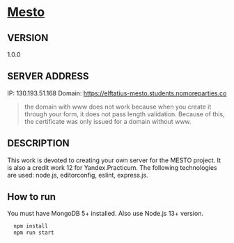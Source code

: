 # [Mesto](https://github.com/elftatius/mesto-server)

## VERSION 
1.0.0

## SERVER ADDRESS
IP: 130.193.51.168
Domain: https://elftatius-mesto.students.nomoreparties.co

> the domain with www does not work because when you create it through your form, it does not pass length validation. Because of this, the certificate was only issued for a domain without www.

## DESCRIPTION 
This work is devoted to creating your own server for the MESTO project. It is also a credit work 12 for Yandex.Practicum. The following technologies are used: node.js, editorconfig, eslint, express.js.

## How to run

You must have MongoDB 5+ installed. Also use Node.js 13+ version.

```bash
  npm install
  npm run start
```

